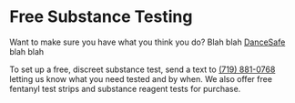 # Free Substance Testing

Want to make sure you have what you think you do? Blah blah [DanceSafe](https://dancesafe.org/) blah blah

To set up a free, discreet substance test, send a text to [(719) 881-0768](sms://+17198810768) letting us know what you need tested and by when. We also offer free fentanyl test strips and substance reagent tests for purchase.
